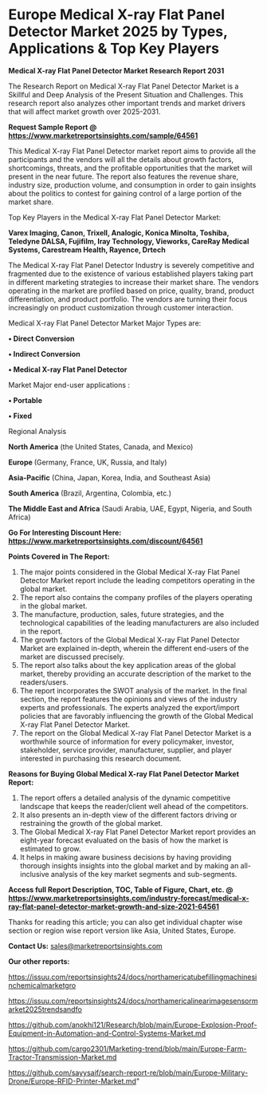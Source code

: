# Europe Medical X-ray Flat Panel Detector Market 2025 by Types, Applications & Top Key Players

<strong>Medical X-ray Flat Panel Detector Market Research Report 2031</strong>

The Research Report on Medical X-ray Flat Panel Detector Market is a Skillful and Deep Analysis of the Present Situation and Challenges. This research report also analyzes other important trends and market drivers that will affect market growth over 2025-2031.

<strong>Request Sample Report @ <a href=https://www.marketreportsinsights.com/sample/64561>https://www.marketreportsinsights.com/sample/64561</a></strong>

This Medical X-ray Flat Panel Detector market report aims to provide all the participants and the vendors will all the details about growth factors, shortcomings, threats, and the profitable opportunities that the market will present in the near future. The report also features the revenue share, industry size, production volume, and consumption in order to gain insights about the politics to contest for gaining control of a large portion of the market share.

Top Key Players in the Medical X-ray Flat Panel Detector Market:

<strong>Varex Imaging, Canon, Trixell, Analogic, Konica Minolta, Toshiba, Teledyne DALSA, Fujifilm, Iray Technology, Vieworks, CareRay Medical Systems, Carestream Health, Rayence, Drtech</strong>

The Medical X-ray Flat Panel Detector Industry is severely competitive and fragmented due to the existence of various established players taking part in different marketing strategies to increase their market share. The vendors operating in the market are profiled based on price, quality, brand, product differentiation, and product portfolio. The vendors are turning their focus increasingly on product customization through customer interaction.

Medical X-ray Flat Panel Detector Market Major Types are:

<strong>• Direct Conversion

• Indirect Conversion

• Medical X-ray Flat Panel Detector</strong>

Market Major end-user applications :

<strong>• Portable

• Fixed</strong>

Regional Analysis

</u><strong><b>North America</b></strong> (the United States, Canada, and Mexico)

<strong><b>Europe </b></strong>(Germany, France, UK, Russia, and Italy)

<strong><b>Asia-Pacific</b></strong> (China, Japan, Korea, India, and Southeast Asia)

<strong><b>South America</b></strong> (Brazil, Argentina, Colombia, etc.)

<strong><b>The Middle East and Africa</b></strong> (Saudi Arabia, UAE, Egypt, Nigeria, and South Africa)

<strong>Go For Interesting Discount Here: <a href=https://www.marketreportsinsights.com/discount/64561>https://www.marketreportsinsights.com/discount/64561</a></strong>

<strong>Points Covered in The Report:</strong>
<ol>
  <li>The major points considered in the Global Medical X-ray Flat Panel Detector Market report include the leading competitors operating in the global market.</li>
  <li>The report also contains the company profiles of the players operating in the global market.</li>
  <li>The manufacture, production, sales, future strategies, and the technological capabilities of the leading manufacturers are also included in the report.</li>
  <li>The growth factors of the Global Medical X-ray Flat Panel Detector Market are explained in-depth, wherein the different end-users of the market are discussed precisely.</li>
  <li>The report also talks about the key application areas of the global market, thereby providing an accurate description of the market to the readers/users.</li>
  <li>The report incorporates the SWOT analysis of the market. In the final section, the report features the opinions and views of the industry experts and professionals. The experts analyzed the export/import policies that are favorably influencing the growth of the Global Medical X-ray Flat Panel Detector Market.</li>
  <li>The report on the Global Medical X-ray Flat Panel Detector Market is a worthwhile source of information for every policymaker, investor, stakeholder, service provider, manufacturer, supplier, and player interested in purchasing this research document.</li>
</ol>
<strong>Reasons for Buying Global Medical X-ray Flat Panel Detector Market Report:</strong>

<ol>
  <li>The report offers a detailed analysis of the dynamic competitive landscape that keeps the reader/client well ahead of the competitors.</li>
  <li>It also presents an in-depth view of the different factors driving or restraining the growth of the global market.</li>
  <li>The Global Medical X-ray Flat Panel Detector Market report provides an eight-year forecast evaluated on the basis of how the market is estimated to grow.</li>
  <li>It helps in making aware business decisions by having providing thorough insights insights into the global market and by making an all-inclusive analysis of the key market segments and sub-segments.</li>
</ol>
<strong>Access full Report Description, TOC, Table of Figure, Chart, etc. @ <a href=https://www.marketreportsinsights.com/industry-forecast/medical-x-ray-flat-panel-detector-market-growth-and-size-2021-64561>https://www.marketreportsinsights.com/industry-forecast/medical-x-ray-flat-panel-detector-market-growth-and-size-2021-64561</a></strong>


Thanks for reading this article; you can also get individual chapter wise section or region wise report version like Asia, United States, Europe.

<strong>Contact Us:</strong>
sales@marketreportsinsights.com

<strong>Our other reports:</strong>

<a href=https://issuu.com/reportsinsights24/docs/northamericatubefillingmachinesinchemicalmarketgro>https://issuu.com/reportsinsights24/docs/northamericatubefillingmachinesinchemicalmarketgro</a>

<a href=https://issuu.com/reportsinsights24/docs/northamericalinearimagesensormarket2025trendsandfo>https://issuu.com/reportsinsights24/docs/northamericalinearimagesensormarket2025trendsandfo</a>

<a href=https://github.com/anokhi121/Research/blob/main/Europe-Explosion-Proof-Equipment-in-Automation-and-Control-Systems-Market.md>https://github.com/anokhi121/Research/blob/main/Europe-Explosion-Proof-Equipment-in-Automation-and-Control-Systems-Market.md</a>

<a href=https://github.com/cargo2301/Marketing-trend/blob/main/Europe-Farm-Tractor-Transmission-Market.md>https://github.com/cargo2301/Marketing-trend/blob/main/Europe-Farm-Tractor-Transmission-Market.md</a>

<a href=https://github.com/sayysaif/search-report-re/blob/main/Europe-Military-Drone/Europe-RFID-Printer-Market.md>https://github.com/sayysaif/search-report-re/blob/main/Europe-Military-Drone/Europe-RFID-Printer-Market.md</a>"
